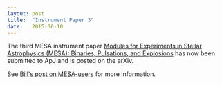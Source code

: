 ```yaml
---
layout: post
title:  "Instrument Paper 3"
date:   2015-06-10
---
```


The third MESA instrument paper
[Modules for Experiments in Stellar Astrophysics (MESA): Binaries, Pulsations, and Explosions][arXiv]
has now been submitted to ApJ and is posted on the arXiv.

[arXiv]:http://arxiv.org/abs/1506.03146

See [Bill's post on MESA-users][mesa-users] for more information.

[mesa-users]:https://sourceforge.net/p/mesa/mailman/message/34195810/
